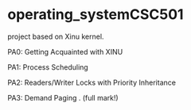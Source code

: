 # operating_systemCSC501

project based on Xinu kernel.

PA0: Getting Acquainted with XINU

PA1: Process Scheduling

PA2: Readers/Writer Locks with Priority Inheritance

PA3: Demand Paging . (full mark!)

